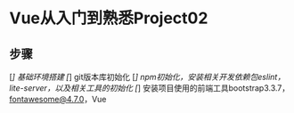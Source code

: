 # Vue从入门到熟悉Project02

## 步骤 
[*] 基础环境搭建
  [*] git版本库初始化
  [*] npm初始化，安装相关开发依赖包eslint，lite-server，以及相关工具的初始化
  [*] 安装项目使用的前端工具bootstrap3.3.7，fontawesome@4.7.0，Vue